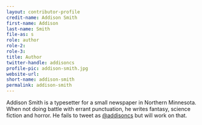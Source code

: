 ```yaml
---
layout: contributor-profile
credit-name: Addison Smith
first-name: Addison
last-name: Smith
file-as: s
role: author
role-2:
role-3:
title: Author
twitter-handle: addisoncs
profile-pic: addison-smith.jpg
website-url:
short-name: addison-smith
permalink: addison-smith
---
```

Addison Smith is a typesetter for a small newspaper in Northern Minnesota. When not doing battle with errant punctuation, he writes fantasy, science fiction and horror. He fails to tweet as [@addisoncs](https://twitter.com/addisoncs) but will work on that.
